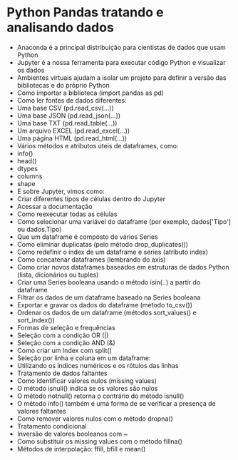 # Python Pandas tratando e analisando dados

- Anaconda é a principal distribuição para cientistas de dados que usam Python
- Jupyter é a nossa ferramenta para executar código Python e visualizar os dados
- Ambientes virtuais ajudam a isolar um projeto para definir a versão das bibliotecas e do próprio Python
- Como importar a biblioteca (import pandas as pd)
- Como ler fontes de dados diferentes:
- Uma base CSV (pd.read_csv(...))
-  Uma base JSON (pd.read_json(...))
-  Uma base TXT (pd.read_table(...))
-  Um arquivo EXCEL (pd.read_excel(...))
-  Uma página HTML (pd.read_html(...))
- Vários métodos e atributos úteis de dataframes, como:
-  info()
-  head()
-  dtypes
-  columns
-  shape
- E sobre Jupyter, vimos como:
- Criar diferentes tipos de células dentro do Jupyter
- Acessar a documentação
- Como reexecutar todas as células
- Como selecionar uma variável do dataframe (por exemplo, dados['Tipo'] ou dados.Tipo)
- Que um dataframe é composto de vários Series
- Como eliminar duplicatas (pelo método drop_duplicates())
- Como redefinir o index de um dataframe e series (atributo index)
- Como concatenar dataframes (lembrando do axis)
- Como criar novos dataframes baseados em estruturas de dados Python (lista, dicionários ou tuples)
- Criar uma Series booleana usando o método isin(..) a partir do dataframe
- Filtrar os dados de um dataframe baseado na Series booleana
- Exportar e gravar os dados do dataframe (método to_csv())
- Ordenar os dados de um dataframe (métodos sort_values() e sort_index())
- Formas de seleção e frequências
- Seleção com a condição OR (|)
- Seleção com a condição AND (&)
- Como criar um Index com split()
- Seleção por linha e coluna em um dataframe:
- Utilizando os índices numéricos e os rótulos das linhas
- Tratamento de dados faltantes
- Como identificar valores nulos (missing values)
- O método isnull() indica se os valores são nulos
- O método notnull() retorna o contrário do método isnull()
- O método info() também é uma forma de se verificar a presença de valores faltantes
- Como remover valores nulos com o método dropna()
- Tratamento condicional
- Inversão de valores booleanos com ~
- Como substituir os missing values com o método fillna()
- Métodos de interpolação: ffill, bfill e mean()
